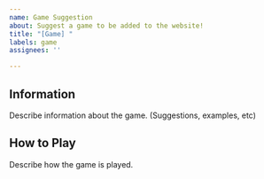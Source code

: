 ```yaml
---
name: Game Suggestion
about: Suggest a game to be added to the website!
title: "[Game] "
labels: game
assignees: ''

---
```


Information
---
Describe information about the game. (Suggestions, examples, etc)



How to Play
---
Describe how the game is played.

